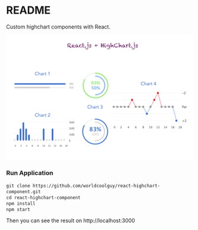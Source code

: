 # README #

Custom highchart components with React.

<img width="800" src="react-highchart.png" border="0" />



### Run Application

```
git clone https://github.com/worldcoolguy/react-highchart-component.git
cd react-highchart-component
npm install
npm start
```

Then you can see the result on http://localhost:3000

